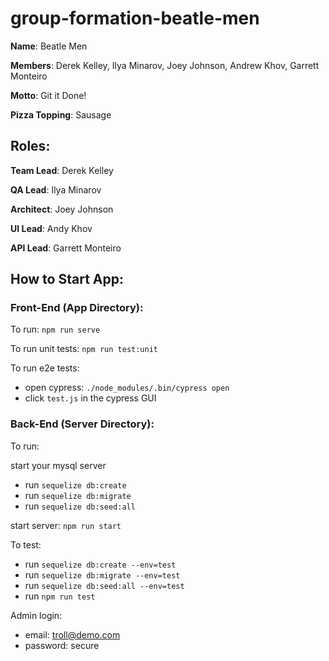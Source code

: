 # group-formation-beatle-men
**Name**: Beatle Men

**Members**: Derek Kelley, Ilya Minarov, Joey Johnson, Andrew Khov, Garrett Monteiro

**Motto**: Git it Done!

**Pizza Topping**: Sausage

## Roles: 

**Team Lead**: Derek Kelley

**QA Lead**: Ilya Minarov

**Architect**: Joey Johnson

**UI Lead**: Andy Khov

**API Lead**: Garrett Monteiro

## How to Start App:
### Front-End (App Directory):
To run: `npm run serve`

To run unit tests: `npm run test:unit`

To run e2e tests:
 - open cypress: `./node_modules/.bin/cypress open`
 - click `test.js` in the cypress GUI
### Back-End (Server Directory):
To run:

start your mysql server
 - run `sequelize db:create`
 - run `sequelize db:migrate`
 - run `sequelize db:seed:all`

start server: `npm run start`

To test:
 - run `sequelize db:create --env=test`
 - run `sequelize db:migrate --env=test`
 - run `sequelize db:seed:all --env=test`
 - run `npm run test`

Admin login:
 - email: troll@demo.com
 - password: secure

